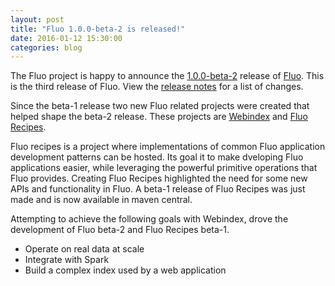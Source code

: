 ```yaml
---
layout: post
title: "Fluo 1.0.0-beta-2 is released!"
date: 2016-01-12 15:30:00
categories: blog
---
```


The Fluo project is happy to announce the [1.0.0-beta-2] release of [Fluo].  This is the third 
release of Fluo.  View the [release notes][notes] for a list of changes.

Since the beta-1 release two new Fluo related projects were created that helped
shape the beta-2 release.  These projects are [Webindex][webindex] and
[Fluo Recipes][fluo-recipes].

Fluo recipes is a project where implementations of common Fluo application
development patterns can be hosted.  Its goal it to make dveloping Fluo
applications easier, while leveraging the powerful primitive
operations that Fluo provides.  Creating Fluo Recipes highlighted the need for
some new APIs and functionality in Fluo.  A beta-1 release of Fluo Recipes was
just made and is now available in maven central.

Attempting to achieve the following goals with Webindex,  drove the development
of Fluo beta-2 and Fluo Recipes beta-1.

 * Operate on real data at scale
 * Integrate with Spark
 * Build a complex index used by a web application

[1.0.0-beta-2]: /1.0.0-beta-2-release/
[Fluo]: https://github.com/fluo-io/fluo
[notes]: /1.0.0-beta-2-release-notes/
[webindex]: https://github.com/fluo-io/webindex
[fluo-recipes]: https://github.com/fluo-io/fluo-recipes
